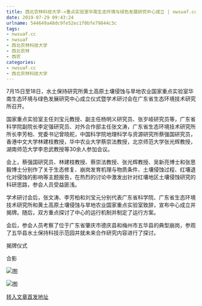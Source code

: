 ```yaml
---
title: 西北农林科技大学->重点实验室华南生态环境与绿色发展研究中心成立 | nwsuaf.cc
date: 2019-07-29 09:43:24
urlname: 544649a48dc9fe52ec1f0bfe79844c3c
tags: 
- nwsuaf.cc
- nwsuaf
- 西北农林科技大学
- 西北农林
- 西农
categories:
- nwsuaf.cc
- 西北农林科技大学
---
```



7月15日至18日，水土保持研究所黄土高原土壤侵蚀与旱地农业国家重点实验室华南生态环境与绿色发展研究中心成立仪式暨学术研讨会在广东省生态环境技术研究所召开。

国家重点实验室主任刘宝元教授、副主任杨明义研究员、张岁岐研究员等，广东省科学院副院长李定强研究员、对外合作部主任张文涛，广东省生态环境技术研究所所长李芳柏、党委书记曾晓舵，中国科学院地理科学与资源研究所蔡强国研究员，香港中文大学林建枝教授，华中农业大学蔡崇法教授，北京师范大学张光辉教授，湖南师范大学李忠武教授等30余人参加会议。

会上，蔡强国研究员、林建枝教授、蔡崇法教授、张光辉教授、吴新亮博士和张思毅博士分别作了关于生态修复、崩岗发育机理与物质条件、土壤侵蚀过程、红壤退化对侵蚀的影响等主题报告，在热烈的讨论中激发出针对红壤地区土壤侵蚀研究的科研思路，参会人员受益匪浅。

学术研讨会后，张文涛、李芳柏和刘宝元分别代表广东省科学院、广东省生态环境技术研究所和黄土高原土壤侵蚀与旱地农业国家重点实验室致辞，宣布中心成立并揭牌。随后，双方重点探讨了中心的运行机制并制定了运行方案。

会后，参会人员考察了位于广东省肇庆市德庆县和梅州市五华县的典型崩岗，参观了五华县水土保持科技示范园并就未来合作研究内容进行了探讨。

揭牌仪式

合影



![图](https://news.nwsuaf.edu.cn/images/content/2019-07/20190729092555919017.jpg)

![图](https://news.nwsuaf.edu.cn/images/content/2019-07/20190729092528791978.jpg)

[转入文章首发地址](https://news.nwsuaf.edu.cn/xnxw/91152.htm)